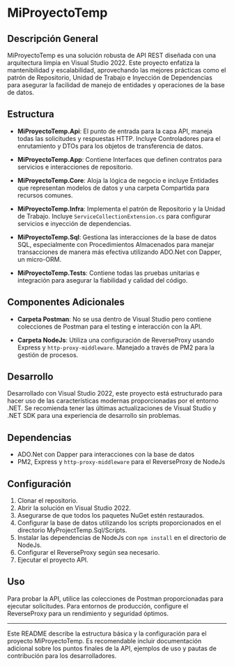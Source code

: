 
# MiProyectoTemp

## Descripción General

MiProyectoTemp es una solución robusta de API REST diseñada con una arquitectura limpia en Visual Studio 2022. Este proyecto enfatiza la mantenibilidad y escalabilidad, aprovechando las mejores prácticas como el patrón de Repositorio, Unidad de Trabajo e Inyección de Dependencias para asegurar la facilidad de manejo de entidades y operaciones de la base de datos.

## Estructura

- **MiProyectoTemp.Api**: El punto de entrada para la capa API, maneja todas las solicitudes y respuestas HTTP. Incluye Controladores para el enrutamiento y DTOs para los objetos de transferencia de datos.

- **MiProyectoTemp.App**: Contiene Interfaces que definen contratos para servicios e interacciones de repositorio.

- **MiProyectoTemp.Core**: Aloja la lógica de negocio e incluye Entidades que representan modelos de datos y una carpeta Compartida para recursos comunes.

- **MiProyectoTemp.Infra**: Implementa el patrón de Repositorio y la Unidad de Trabajo. Incluye `ServiceCollectionExtension.cs` para configurar servicios e inyección de dependencias.

- **MiProyectoTemp.Sql**: Gestiona las interacciones de la base de datos SQL, especialmente con Procedimientos Almacenados para manejar transacciones de manera más efectiva utilizando ADO.Net con Dapper, un micro-ORM.

- **MiProyectoTemp.Tests**: Contiene todas las pruebas unitarias e integración para asegurar la fiabilidad y calidad del código.

## Componentes Adicionales

- **Carpeta Postman**: No se usa dentro de Visual Studio pero contiene colecciones de Postman para el testing e interacción con la API.

- **Carpeta NodeJs**: Utiliza una configuración de ReverseProxy usando Express y `http-proxy-middleware`. Manejado a través de PM2 para la gestión de procesos.

## Desarrollo

Desarrollado con Visual Studio 2022, este proyecto está estructurado para hacer uso de las características modernas proporcionadas por el entorno .NET. Se recomienda tener las últimas actualizaciones de Visual Studio y .NET SDK para una experiencia de desarrollo sin problemas.

## Dependencias

- ADO.Net con Dapper para interacciones con la base de datos
- PM2, Express y `http-proxy-middleware` para el ReverseProxy de NodeJs

## Configuración

1. Clonar el repositorio.
2. Abrir la solución en Visual Studio 2022.
3. Asegurarse de que todos los paquetes NuGet estén restaurados.
4. Configurar la base de datos utilizando los scripts proporcionados en el directorio MyProjectTemp.Sql/Scripts.
5. Instalar las dependencias de NodeJs con `npm install` en el directorio de NodeJs.
6. Configurar el ReverseProxy según sea necesario.
7. Ejecutar el proyecto API.

## Uso

Para probar la API, utilice las colecciones de Postman proporcionadas para ejecutar solicitudes. Para entornos de producción, configure el ReverseProxy para un rendimiento y seguridad óptimos.

---

Este README describe la estructura básica y la configuración para el proyecto MiProyectoTemp. Es recomendable incluir documentación adicional sobre los puntos finales de la API, ejemplos de uso y pautas de contribución para los desarrolladores.
